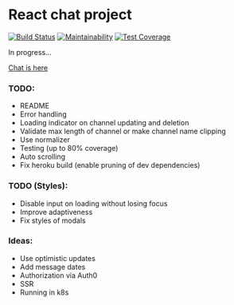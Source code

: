 # React chat project

[![Build Status](https://travis-ci.com/ddrgis/project-lvl4-s441.svg?branch=master)](https://travis-ci.com/ddrgis/project-lvl4-s441) [![Maintainability](https://api.codeclimate.com/v1/badges/fd8ffd7997405cc65b2d/maintainability)](https://codeclimate.com/github/ddrgis/project-lvl4-s441/maintainability) [![Test Coverage](https://api.codeclimate.com/v1/badges/fd8ffd7997405cc65b2d/test_coverage)](https://codeclimate.com/github/ddrgis/project-lvl4-s441/test_coverage)

In progress...

[Chat is here](https://react-chat-ddrgis.herokuapp.com/)

### TODO:

- README
- Error handling
- Loading indicator on channel updating and deletion
- Validate max length of channel or make channel name clipping
- Use normalizer
- Testing (up to 80% coverage)
- Auto scrolling
- Fix heroku build (enable pruning of dev dependencies)

### TODO (Styles):

- Disable input on loading without losing focus
- Improve adaptiveness
- Fix styles of modals

### Ideas:

- Use optimistic updates
- Add message dates
- Authorization via Auth0
- SSR
- Running in k8s
